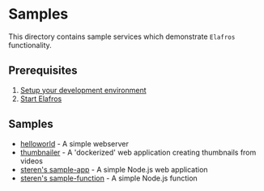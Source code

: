 # Samples

This directory contains sample services which demonstrate `Elafros`
functionality.

## Prerequisites

1. [Setup your development environment](../DEVELOPMENT.md#getting-started)
2. [Start Elafros](../README.md#start-elafros)

## Samples

* [helloworld](./helloworld) - A simple webserver
* [thumbnailer](./thumbnailer) - A 'dockerized' web application creating thumbnails from videos
* [steren's sample-app](./steren-app) - A simple Node.js web application
* [steren's sample-function](./steren-function) - A simple Node.js function
